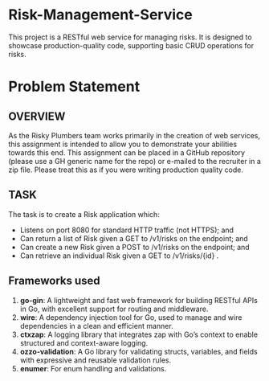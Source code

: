 # Risk-Management-Service
This project is a RESTful web service for managing risks. It is designed to showcase production-quality code, supporting basic CRUD operations for risks.

# Problem Statement

## OVERVIEW
As the Risky Plumbers team works primarily in the creation of web services, this
assignment is intended to allow you to demonstrate your abilities towards this end.
This assignment can be placed in a GitHub repository (please use a GH generic name for
the repo) or e-mailed to the recruiter in a zip file.
Please treat this as if you were writing production quality code.

## TASK
The task is to create a Risk application which:
- Listens on port 8080 for standard HTTP traffic (not HTTPS); and
- Can return a list of Risk given a GET to /v1/risks on the endpoint; and
- Can create a new Risk given a POST to /v1/risks on the endpoint; and
- Can retrieve an individual Risk given a GET to /v1/risks/{id} .

## Frameworks used
1. **go-gin**: A lightweight and fast web framework for building RESTful APIs in Go, with excellent support for routing and middleware.
2. **wire**: A dependency injection tool for Go, used to manage and wire dependencies in a clean and efficient manner.
3. **ctxzap**: A logging library that integrates zap with Go’s context to enable structured and context-aware logging.
4. **ozzo-validation**: A Go library for validating structs, variables, and fields with expressive and reusable validation rules.
5. **enumer**: For enum handling and validations.

